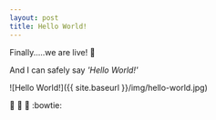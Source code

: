 ```yaml
---
layout: post
title: Hello World!
---
```

Finally.....we are live! :metal:

And I can safely say *'Hello World!'*

![Hello World!]({{ site.baseurl }}/img/hello-world.jpg)

:tada: :confetti_ball: :beers: :bowtie:
